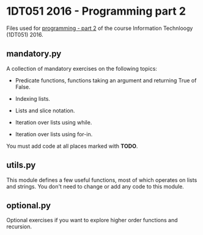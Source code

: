 # 1DT051 2016 - Programming part 2

Files used for [programming - part 2](http://www.it.uu.se/education/course/homepage/introit/ht16/programming/part-2/) of the course Information Technloogy (1DT051) 2016.

## mandatory.py

A collection of mandatory exercises on the following topics:

* Predicate functions, functions taking an argument and returning
  True of False.

* Indexing lists.

* Lists and slice notation.

* Iteration over lists using while.

* Iteration over lists using for-in.

You must add code at all places marked with **TODO**.

## utils.py

This module defines a few useful functions, most of which operates on lists and
strings. You don't need to change or add any code to this module.

## optional.py

Optional exercises if you want to explore higher order functions and recursion.
